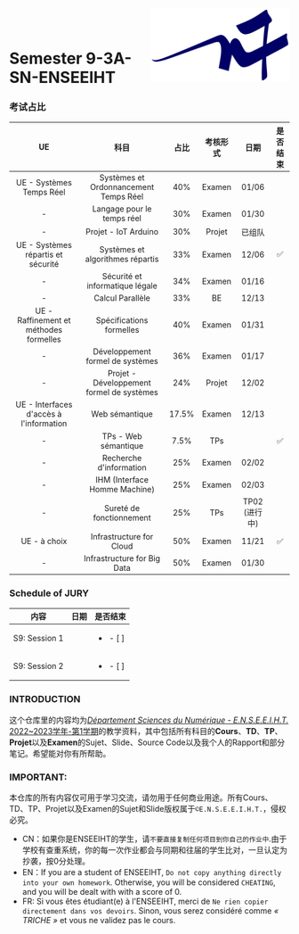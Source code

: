 <div class="logo"><img src="logon7.png" width="250px" align="right"></div>

<br>
<br>

# Semester 9-3A-SN-ENSEEIHT

### 考试占比
|UE|科目|占比|考核形式|日期|是否结束|
|:----:|:----:|:----:|:----:|:----:|:----:|
|UE - Systèmes Temps Réel|Systèmes et Ordonnancement Temps Réel|40%|Examen|01/06||
|-|Langage pour le temps réel|30%|Examen|01/30||
|-|Projet - IoT Arduino |30%|Projet|已组队||
|UE - Systèmes répartis et sécurité|Systèmes et algorithmes répartis|33%|Examen|12/06|✅|
|-|Sécurité et informatique légale|34%|Examen|01/16||
|-|Calcul Parallèle|33%|BE|12/13||
|UE - Raffinement et méthodes formelles|Spécifications formelles|40%|Examen|01/31||
|-|Développement formel de systèmes|36%|Examen|01/17||
|-|Projet - Développement formel de systèmes|24%|Projet|12/02||
|UE - Interfaces d'accès à l'information|Web sémantique|17.5%|Examen|12/13||
|-|TPs - Web sémantique|7.5%|TPs||✅|
|-|Recherche d'information|25%|Examen|02/02||
|-|IHM (Interface Homme Machine)|25%|Examen|02/03||
|-|Sureté de fonctionnement|25%|TPs|TP02 (进行中)||
|UE - à choix|Infrastructure for Cloud|50%|Examen|11/21|✅|
|-|Infrastructure for Big Data|50%|Examen|01/30||

### Schedule of JURY
|内容|日期|是否结束|
|:----:|:----:|:----:|
|S9: Session 1||<ul><li>- [ ] </li></ul>|
|S9: Session 2||<ul><li>- [ ] </li></ul>|

### INTRODUCTION
这个仓库里的内容均为[*Département Sciences du Numérique - E.N.S.E.E.I.H.T.* 2022~2023学年-第1学期](http://formations.enseeiht.fr/fr/offre-de-formations/diplome-d-ingenieur-FC_DI/diplome-D/ingenieur-enseeiht-informatique-et-telecommunications-program-n7i5-171/ingenieur-enseeiht-informatique-et-telecommunications-3eme-annee-subprogram-n7i53-181.html)的教学资料，其中包括所有科目的**Cours**、**TD**、**TP**、**Projet**以及**Examen**的Sujet、Slide、Source Code以及我个人的Rapport和部分笔记。希望能对你有所帮助。


### IMPORTANT: 

本仓库的所有内容仅可用于学习交流，请勿用于任何商业用途。所有Cours、TD、TP、Projet以及Examen的Sujet和Slide版权属于`©E.N.S.E.E.I.H.T.`，侵权必究。
  * CN：如果你是ENSEEIHT的学生，请`不要直接复制任何项目到你自己的作业中`.由于学校有查重系统，你的每一次作业都会与同期和往届的学生比对，一旦认定为抄袭，按0分处理。
  * EN：If you are a student of ENSEEIHT, `Do not copy anything directly into your own homework`. Otherwise, you will be considered `CHEATING`, and you will be dealt with with a score of 0.
  * FR: Si vous êtes étudiant(e) à l'ENSEEIHT, merci de `Ne rien copier directement dans vos devoirs`. Sinon, vous serez considéré comme *« TRICHE »* et vous ne validez pas le cours.

